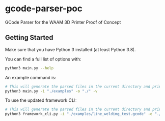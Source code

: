 # gcode-parser-poc

GCode Parser for the WAAM 3D Printer Proof of Concept

## Getting Started

Make sure that you have Python 3 installed (at least Python 3.8).

You can find a full list of options with:

```bash
python3 main.py --help
```

An example command is:

```bash
# This will generate the parsed files in the current directory and print debug logging
python3 main.py -i "./examples" -o "./" -v
```

To use the updated framework CLI:

```bash
# This will generate the parsed files in the current directory and print debug logging
python3 framework_cli.py -i "./examples/line_welding_test.gcode" -o "./examples/generated" -v
```
